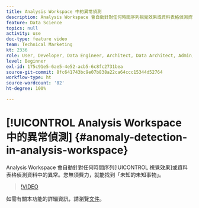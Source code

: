 ```yaml
---
title: Analysis Workspace 中的異常偵測
description: Analysis Workspace 會自動針對任何時間序列視覺效果或資料表格偵測資料中的異常。您無須費力，就能找到「未知的未知事物」。
feature: Data Science
topics: null
activity: use
doc-type: feature video
team: Technical Marketing
kt: 2336
role: User, Developer, Data Engineer, Architect, Data Architect, Admin, Leader
level: Beginner
exl-id: 175c91e5-6ae5-4e52-acb5-6c8fc2731bea
source-git-commit: 8fc641743bc9e07b838a22ca64ccc15344d52764
workflow-type: ht
source-wordcount: '82'
ht-degree: 100%

---
```


# [!UICONTROL Analysis Workspace 中的異常偵測] {#anomaly-detection-in-analysis-workspace}

Analysis Workspace 會自動針對任何時間序列[!UICONTROL 視覺效果]或資料表格偵測資料中的異常。您無須費力，就能找到「未知的未知事物」。

>[!VIDEO](https://video.tv.adobe.com/v/25444/?quality=12&learn=on)

如需有關本功能的詳細資訊，請瀏覽[文件](https://experienceleague.adobe.com/docs/analytics/analyze/analysis-workspace/virtual-analyst/anomaly-detection/anomaly-detection.html?lang=zh-Hant)。
